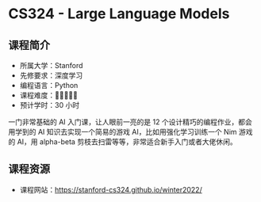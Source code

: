 # CS324 - Large Language Models

## 课程简介

- 所属大学：Stanford
- 先修要求：深度学习
- 编程语言：Python
- 课程难度：🌟🌟🌟🌟🌟
- 预计学时：30 小时

一门非常基础的 AI 入门课，让人眼前一亮的是 12 个设计精巧的编程作业，都会用学到的 AI 知识去实现一个简易的游戏 AI，比如用强化学习训练一个 Nim 游戏的 AI，用 alpha-beta 剪枝去扫雷等等，非常适合新手入门或者大佬休闲。

## 课程资源

- 课程网站：<https://stanford-cs324.github.io/winter2022/>


